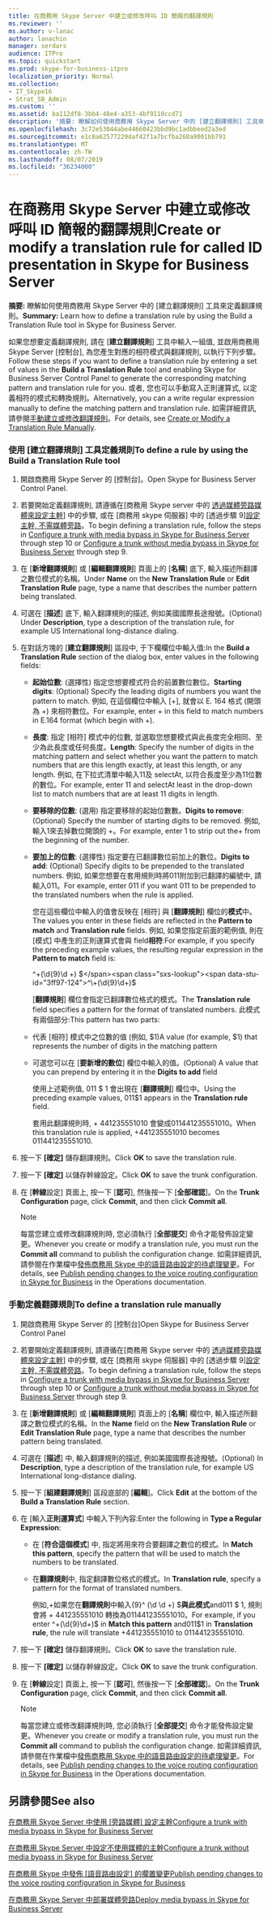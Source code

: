 ```yaml
---
title: 在商務用 Skype Server 中建立或修改呼叫 ID 簡報的翻譯規則
ms.reviewer: ''
ms.author: v-lanac
author: lanachin
manager: serdars
audience: ITPro
ms.topic: quickstart
ms.prod: skype-for-business-itpro
localization_priority: Normal
ms.collection:
- IT_Skype16
- Strat_SB_Admin
ms.custom: ''
ms.assetid: ba112df8-3bb4-48e4-a353-4bf9110ccd71
description: '摘要: 瞭解如何使用商務用 Skype Server 中的 [建立翻譯規則] 工具來定義翻譯規則。'
ms.openlocfilehash: 3c72e53044abe44660423bbd9bc1adbbeed2a3ed
ms.sourcegitcommit: e1c8a62577229daf42f1a7bcfba268a9001bb791
ms.translationtype: MT
ms.contentlocale: zh-TW
ms.lasthandoff: 08/07/2019
ms.locfileid: "36234000"
---
```

# <a name="create-or-modify-a-translation-rule-for-called-id-presentation-in-skype-for-business-server"></a><span data-ttu-id="3ff97-103">在商務用 Skype Server 中建立或修改呼叫 ID 簡報的翻譯規則</span><span class="sxs-lookup"><span data-stu-id="3ff97-103">Create or modify a translation rule for called ID presentation in Skype for Business Server</span></span>

<span data-ttu-id="3ff97-104">**摘要:** 瞭解如何使用商務用 Skype Server 中的 [建立翻譯規則] 工具來定義翻譯規則。</span><span class="sxs-lookup"><span data-stu-id="3ff97-104">**Summary:** Learn how to define a translation rule by using the Build a Translation Rule tool in Skype for Business Server.</span></span>

<span data-ttu-id="3ff97-105">如果您想要定義翻譯規則, 請在 [**建立翻譯規則**] 工具中輸入一組值, 並啟用商務用 Skype Server [控制台], 為您產生對應的相符模式與翻譯規則, 以執行下列步驟。</span><span class="sxs-lookup"><span data-stu-id="3ff97-105">Follow these steps if you want to define a translation rule by entering a set of values in the **Build a Translation Rule** tool and enabling Skype for Business Server Control Panel to generate the corresponding matching pattern and translation rule for you.</span></span> <span data-ttu-id="3ff97-106">或者, 您也可以手動寫入正則運算式, 以定義相符的模式和轉換規則。</span><span class="sxs-lookup"><span data-stu-id="3ff97-106">Alternatively, you can a write regular expression manually to define the matching pattern and translation rule.</span></span> <span data-ttu-id="3ff97-107">如需詳細資訊, 請參閱[手動建立或修改翻譯規則](https://technet.microsoft.com/library/049d1db3-af58-48c5-be89-52e1d068a4bd.aspx)。</span><span class="sxs-lookup"><span data-stu-id="3ff97-107">For details, see [Create or Modify a Translation Rule Manually](https://technet.microsoft.com/library/049d1db3-af58-48c5-be89-52e1d068a4bd.aspx).</span></span>

### <a name="to-define-a-rule-by-using-the-build-a-translation-rule-tool"></a><span data-ttu-id="3ff97-108">使用 [建立翻譯規則] 工具定義規則</span><span class="sxs-lookup"><span data-stu-id="3ff97-108">To define a rule by using the Build a Translation Rule tool</span></span>

1. <span data-ttu-id="3ff97-109">開啟商務用 Skype Server 的 [控制台]。</span><span class="sxs-lookup"><span data-stu-id="3ff97-109">Open Skype for Business Server Control Panel.</span></span>

2. <span data-ttu-id="3ff97-110">若要開始定義翻譯規則, 請遵循在[商務用 Skype server 中的 [透過媒體旁路媒體來設定主幹](configure-trunk-with-media-bypass.md)] 中的步驟, 或在 [商務用 skype 伺服器] 中的 [透過步驟 9][設定主幹, 不需媒體旁路](configure-trunk-without-media-bypass.md)。</span><span class="sxs-lookup"><span data-stu-id="3ff97-110">To begin defining a translation rule, follow the steps in [Configure a trunk with media bypass in Skype for Business Server](configure-trunk-with-media-bypass.md) through step 10 or [Configure a trunk without media bypass in Skype for Business Server](configure-trunk-without-media-bypass.md) through step 9.</span></span>

3. <span data-ttu-id="3ff97-111">在 [**新增翻譯規則**] 或 [**編輯翻譯規則**] 頁面上的 [**名稱**] 底下, 輸入描述所翻譯之數位模式的名稱。</span><span class="sxs-lookup"><span data-stu-id="3ff97-111">Under **Name** on the **New Translation Rule** or **Edit Translation Rule** page, type a name that describes the number pattern being translated.</span></span>

4. <span data-ttu-id="3ff97-112">可選在 [**描述**] 底下, 輸入翻譯規則的描述, 例如美國國際長途撥號。</span><span class="sxs-lookup"><span data-stu-id="3ff97-112">(Optional) Under **Description**, type a description of the translation rule, for example US International long-distance dialing.</span></span>

5. <span data-ttu-id="3ff97-113">在對話方塊的 [**建立翻譯規則**] 區段中, 于下欄欄位中輸入值:</span><span class="sxs-lookup"><span data-stu-id="3ff97-113">In the **Build a Translation Rule** section of the dialog box, enter values in the following fields:</span></span>

   - <span data-ttu-id="3ff97-114">**起始位數**: (選擇性) 指定您想要模式符合的前置數位數位。</span><span class="sxs-lookup"><span data-stu-id="3ff97-114">**Starting digits**: (Optional) Specify the leading digits of numbers you want the pattern to match.</span></span> <span data-ttu-id="3ff97-115">例如, 在這個欄位中輸入 [+], 就會以 E. 164 格式 (開頭為 +) 來相符數位。</span><span class="sxs-lookup"><span data-stu-id="3ff97-115">For example, enter + in this field to match numbers in E.164 format (which begin with +).</span></span>

   - <span data-ttu-id="3ff97-116">**長度**: 指定 [相符] 模式中的位數, 並選取您想要模式與此長度完全相同、至少為此長度或任何長度。</span><span class="sxs-lookup"><span data-stu-id="3ff97-116">**Length**: Specify the number of digits in the matching pattern and select whether you want the pattern to match numbers that are this length exactly, at least this length, or any length.</span></span> <span data-ttu-id="3ff97-117">例如, 在下拉式清單中輸入11及 selectAt, 以符合長度至少為11位數的數位。</span><span class="sxs-lookup"><span data-stu-id="3ff97-117">For example, enter 11 and selectAt least in the drop-down list to match numbers that are at least 11 digits in length.</span></span>

   - <span data-ttu-id="3ff97-118">**要移除的位數**: (選用) 指定要移除的起始位數數。</span><span class="sxs-lookup"><span data-stu-id="3ff97-118">**Digits to remove**: (Optional) Specify the number of starting digits to be removed.</span></span> <span data-ttu-id="3ff97-119">例如, 輸入1來去掉數位開頭的 +。</span><span class="sxs-lookup"><span data-stu-id="3ff97-119">For example, enter 1 to strip out the+ from the beginning of the number.</span></span>

   - <span data-ttu-id="3ff97-120">**要加上的位數**: (選擇性) 指定要在已翻譯數位前加上的數位。</span><span class="sxs-lookup"><span data-stu-id="3ff97-120">**Digits to add**: (Optional) Specify digits to be prepended to the translated numbers.</span></span> <span data-ttu-id="3ff97-121">例如, 如果您想要在套用規則時將011附加到已翻譯的編號中, 請輸入011。</span><span class="sxs-lookup"><span data-stu-id="3ff97-121">For example, enter 011 if you want 011 to be prepended to the translated numbers when the rule is applied.</span></span>

     <span data-ttu-id="3ff97-122">您在這些欄位中輸入的值會反映在 [相符] 與 [**翻譯規則**] 欄位的**模式**中。</span><span class="sxs-lookup"><span data-stu-id="3ff97-122">The values you enter in these fields are reflected in the **Pattern to match** and **Translation rule** fields.</span></span> <span data-ttu-id="3ff97-123">例如, 如果您指定前面的範例值, 則在 [模式] 中產生的正則運算式會與 field**相符**:</span><span class="sxs-lookup"><span data-stu-id="3ff97-123">For example, if you specify the preceding example values, the resulting regular expression in the **Pattern to match** field is:</span></span>

     <span data-ttu-id="3ff97-124">^\+(\d{9}\d +) $</span><span class="sxs-lookup"><span data-stu-id="3ff97-124">^\+(\d{9}\d+)$</span></span>

     <span data-ttu-id="3ff97-125">[**翻譯規則**] 欄位會指定已翻譯數位格式的模式。</span><span class="sxs-lookup"><span data-stu-id="3ff97-125">The **Translation rule** field specifies a pattern for the format of translated numbers.</span></span> <span data-ttu-id="3ff97-126">此模式有兩個部分:</span><span class="sxs-lookup"><span data-stu-id="3ff97-126">This pattern has two parts:</span></span>

   - <span data-ttu-id="3ff97-127">代表 [相符] 模式中之位數的值 (例如, $1)</span><span class="sxs-lookup"><span data-stu-id="3ff97-127">A value (for example, $1) that represents the number of digits in the matching pattern</span></span>

   - <span data-ttu-id="3ff97-128">可選您可以在 [**要新增的數位**] 欄位中輸入的值。</span><span class="sxs-lookup"><span data-stu-id="3ff97-128">(Optional) A value that you can prepend by entering it in the **Digits to add** field</span></span>

     <span data-ttu-id="3ff97-129">使用上述範例值, 011 $ 1 會出現在 [**翻譯規則**] 欄位中。</span><span class="sxs-lookup"><span data-stu-id="3ff97-129">Using the preceding example values, 011$1 appears in the **Translation rule** field.</span></span>

     <span data-ttu-id="3ff97-130">套用此翻譯規則時, + 441235551010 會變成011441235551010。</span><span class="sxs-lookup"><span data-stu-id="3ff97-130">When this translation rule is applied, +441235551010 becomes 011441235551010.</span></span>

6. <span data-ttu-id="3ff97-131">按一下 **[確定]** 儲存翻譯規則。</span><span class="sxs-lookup"><span data-stu-id="3ff97-131">Click **OK** to save the translation rule.</span></span>

7. <span data-ttu-id="3ff97-132">按一下 **[確定]** 以儲存幹線設定。</span><span class="sxs-lookup"><span data-stu-id="3ff97-132">Click **OK** to save the trunk configuration.</span></span>

8. <span data-ttu-id="3ff97-133">在 [**幹線**設定] 頁面上, 按一下 [**認可**], 然後按一下 [**全部確認**]。</span><span class="sxs-lookup"><span data-stu-id="3ff97-133">On the **Trunk Configuration** page, click **Commit**, and then click **Commit all**.</span></span>

   > [!NOTE]
   > <span data-ttu-id="3ff97-134">每當您建立或修改翻譯規則時, 您必須執行 [**全部提交**] 命令才能發佈設定變更。</span><span class="sxs-lookup"><span data-stu-id="3ff97-134">Whenever you create or modify a translation rule, you must run the **Commit all** command to publish the configuration change.</span></span> <span data-ttu-id="3ff97-135">如需詳細資訊, 請參閱在作業檔中[發佈商務用 Skype 中的語音路由設定的待處理變更](voice-route-config-changes.md)。</span><span class="sxs-lookup"><span data-stu-id="3ff97-135">For details, see [Publish pending changes to the voice routing configuration in Skype for Business](voice-route-config-changes.md) in the Operations documentation.</span></span>

### <a name="to-define-a-translation-rule-manually"></a><span data-ttu-id="3ff97-136">手動定義翻譯規則</span><span class="sxs-lookup"><span data-stu-id="3ff97-136">To define a translation rule manually</span></span>

1. <span data-ttu-id="3ff97-137">開啟商務用 Skype Server 的 [控制台]</span><span class="sxs-lookup"><span data-stu-id="3ff97-137">Open Skype for Business Server Control Panel</span></span>

2. <span data-ttu-id="3ff97-138">若要開始定義翻譯規則, 請遵循在[商務用 Skype server 中的 [透過媒體旁路媒體來設定主幹](configure-trunk-with-media-bypass.md)] 中的步驟, 或在 [商務用 skype 伺服器] 中的 [透過步驟 9][設定主幹, 不需媒體旁路](configure-trunk-without-media-bypass.md)。</span><span class="sxs-lookup"><span data-stu-id="3ff97-138">To begin defining a translation rule, follow the steps in [Configure a trunk with media bypass in Skype for Business Server](configure-trunk-with-media-bypass.md) through step 10 or [Configure a trunk without media bypass in Skype for Business Server](configure-trunk-without-media-bypass.md) through step 9.</span></span>

3. <span data-ttu-id="3ff97-139">在 [**新增翻譯規則**] 或 [**編輯翻譯規則**] 頁面上的 [**名稱**] 欄位中, 輸入描述所翻譯之數位模式的名稱。</span><span class="sxs-lookup"><span data-stu-id="3ff97-139">In the **Name** field on the **New Translation Rule** or **Edit Translation Rule** page, type a name that describes the number pattern being translated.</span></span>

4. <span data-ttu-id="3ff97-140">可選在 [**描述**] 中, 輸入翻譯規則的描述, 例如美國國際長途撥號。</span><span class="sxs-lookup"><span data-stu-id="3ff97-140">(Optional) In **Description**, type a description of the translation rule, for example US International long-distance dialing.</span></span>

5. <span data-ttu-id="3ff97-141">按一下 [**組建翻譯規則**] 區段底部的 [**編輯**]。</span><span class="sxs-lookup"><span data-stu-id="3ff97-141">Click **Edit** at the bottom of the **Build a Translation Rule** section.</span></span>

6. <span data-ttu-id="3ff97-142">在 [輸入**正則運算式**] 中輸入下列內容:</span><span class="sxs-lookup"><span data-stu-id="3ff97-142">Enter the following in **Type a Regular Expression**:</span></span>

   - <span data-ttu-id="3ff97-143">在 [**符合這個模式**] 中, 指定將用來符合要翻譯之數位的模式。</span><span class="sxs-lookup"><span data-stu-id="3ff97-143">In **Match this pattern**, specify the pattern that will be used to match the numbers to be translated.</span></span>

   - <span data-ttu-id="3ff97-144">在**翻譯規則**中, 指定翻譯數位格式的模式。</span><span class="sxs-lookup"><span data-stu-id="3ff97-144">In **Translation rule**, specify a pattern for the format of translated numbers.</span></span>

     <span data-ttu-id="3ff97-145">例如,\+如果您在**翻譯規則**中輸入{9}^ (\d \d +) $**與此模式**and011 $ 1, 規則會將 + 441235551010 轉換為011441235551010。</span><span class="sxs-lookup"><span data-stu-id="3ff97-145">For example, if you enter ^\+(\d{9}\d+)$ in **Match this pattern** and011$1 in **Translation rule**, the rule will translate +441235551010 to 011441235551010.</span></span>

7. <span data-ttu-id="3ff97-146">按一下 **[確定]** 儲存翻譯規則。</span><span class="sxs-lookup"><span data-stu-id="3ff97-146">Click **OK** to save the translation rule.</span></span>

8. <span data-ttu-id="3ff97-147">按一下 **[確定]** 以儲存幹線設定。</span><span class="sxs-lookup"><span data-stu-id="3ff97-147">Click **OK** to save the trunk configuration.</span></span>

9. <span data-ttu-id="3ff97-148">在 [**幹線**設定] 頁面上, 按一下 [**認可**], 然後按一下 [**全部確認**]。</span><span class="sxs-lookup"><span data-stu-id="3ff97-148">On the **Trunk Configuration** page, click **Commit**, and then click **Commit all**.</span></span>

    > [!NOTE]
    > <span data-ttu-id="3ff97-149">每當您建立或修改翻譯規則時, 您必須執行 [**全部提交**] 命令才能發佈設定變更。</span><span class="sxs-lookup"><span data-stu-id="3ff97-149">Whenever you create or modify a translation rule, you must run the **Commit all** command to publish the configuration change.</span></span> <span data-ttu-id="3ff97-150">如需詳細資訊, 請參閱在作業檔中[發佈商務用 Skype 中的語音路由設定的待處理變更](voice-route-config-changes.md)。</span><span class="sxs-lookup"><span data-stu-id="3ff97-150">For details, see [Publish pending changes to the voice routing configuration in Skype for Business](voice-route-config-changes.md) in the Operations documentation.</span></span>

## <a name="see-also"></a><span data-ttu-id="3ff97-151">另請參閱</span><span class="sxs-lookup"><span data-stu-id="3ff97-151">See also</span></span>

<span data-ttu-id="3ff97-152">[在商務用 Skype Server 中使用 [旁路媒體] 設定主幹](configure-trunk-with-media-bypass.md)</span><span class="sxs-lookup"><span data-stu-id="3ff97-152">[Configure a trunk with media bypass in Skype for Business Server](configure-trunk-with-media-bypass.md)</span></span>

[<span data-ttu-id="3ff97-153">在商務用 Skype Server 中設定不使用媒體的主幹</span><span class="sxs-lookup"><span data-stu-id="3ff97-153">Configure a trunk without media bypass in Skype for Business Server</span></span>](configure-trunk-without-media-bypass.md)

<span data-ttu-id="3ff97-154">[在商務用 Skype 中發佈 [語音路由設定] 的擱置變更](voice-route-config-changes.md)</span><span class="sxs-lookup"><span data-stu-id="3ff97-154">[Publish pending changes to the voice routing configuration in Skype for Business](voice-route-config-changes.md)</span></span>

[<span data-ttu-id="3ff97-155">在商務用 Skype Server 中部署媒體旁路</span><span class="sxs-lookup"><span data-stu-id="3ff97-155">Deploy media bypass in Skype for Business Server</span></span>](deploy-media-bypass.md)

